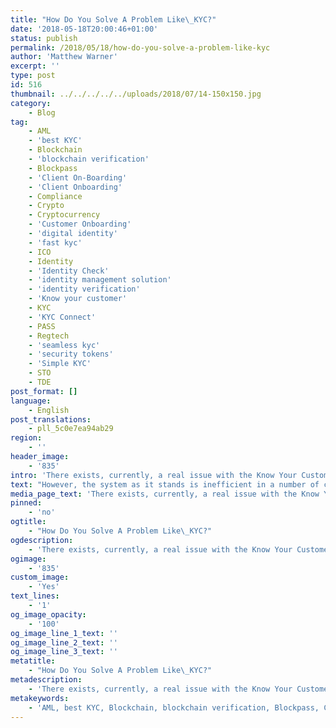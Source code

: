 ```yaml
---
title: "How Do You Solve A Problem Like\_KYC?"
date: '2018-05-18T20:00:46+01:00'
status: publish
permalink: /2018/05/18/how-do-you-solve-a-problem-like-kyc
author: 'Matthew Warner'
excerpt: ''
type: post
id: 516
thumbnail: ../../../../../uploads/2018/07/14-150x150.jpg
category:
    - Blog
tag:
    - AML
    - 'best KYC'
    - Blockchain
    - 'blockchain verification'
    - Blockpass
    - 'Client On-Boarding'
    - 'Client Onboarding'
    - Compliance
    - Crypto
    - Cryptocurrency
    - 'Customer Onboarding'
    - 'digital identity'
    - 'fast kyc'
    - ICO
    - Identity
    - 'Identity Check'
    - 'identity management solution'
    - 'identity verification'
    - 'Know your customer'
    - KYC
    - 'KYC Connect'
    - PASS
    - Regtech
    - 'seamless kyc'
    - 'security tokens'
    - 'Simple KYC'
    - STO
    - TDE
post_format: []
language:
    - English
post_translations:
    - pll_5c0e7ea94ab29
region:
    - ''
header_image:
    - '835'
intro: 'There exists, currently, a real issue with the Know Your Customer (KYC) process and it’s one that many people are looking to solve. Required for huge numbers of regulated services, KYC usually involves sending personal information such as name, proof of address, a copy of your passport and other details to a company so they can ensure that you are a legitimate person and not involved with illicit activity. In doing this, the KYC process makes crime harder to pull off and helps prevent terrorism by shutting down avenues for the kinds of people involved in these activities to transfer money or gain financing. In providing this assurance, it is an absolutely vital service.'
text: "However, the system as it stands is inefficient in a number of crucial areas. A lack of interoperability and communication between services requiring <a href=\"http://www.blockpass.org/kyc\">KYC</a> means that the process is repeated each time a different regulated service is signed up to. For the user, this means not only that the same information is submitted and the same forms have to be filled out over and over, but that they need to wait for their documentation to be verified each time. This can be a particular issue when applying for time-sensitive events like <a href=\"https://www.blockpass.org/2018/06/22/icos-identify-cons-or-scams%e2%80%8a-%e2%80%8ahow-to-spot-a-good-ico/\">ICOs</a> and is generally a major hassle. Likewise, merchants and institutions have to wait to on-board customers until their KYC verification has been processed. It also means that companies are having to pay for the KYC check, even if the person has been approved before with a different company. The result of this is a long, costly and repetitive process for all involved.\r\n\r\n<em>A report by Consult Hyperion estimates that a KYC check can cost 10 to 100 GBP per customer whereas Thomson-Reuters has found instances of firms spending up to US$500 million on KYC compliance and customer due diligence. This amount is expected to increase, with analysts at CEB Global finding that the majority of bank executives expect an increase in KYC compliance spending, with a large proportion citing an expected increase of 4–10%.</em>\r\n\r\nAnother issue with traditional methods of KYC that are being employed is that they are centralised systems. With centralised systems, data is not under control of the user and its use is not transparent: users don’t know how the merchant or company is using their personal data. This issue has been brought to light with many scandals in recent years where large amounts of information have been lost or leaked by entities such as governments, or where it has been sold on for profit or unapproved research and marketing, such as with Facebook. In a recent article we noted Google’s revelation that it has made around $40 US per person per year since 2012, leading to in excess of US$46,000,000,000 generated every year on consumer data, none of which goes to the person who the data truly belongs to. This centralised model has a second issue which can be seen in the event of data hacks, where malicious actors are drawn to hack a centralised system with the knowledge that they will gain access to thousands or even millions of personal information such as identities. This issue cannot be avoided unless the data model changes to one which is distributed and access to it is under control of the user.\r\n\r\nPrivacy is another problem in KYC. Data being shared is deeply personal in nature, with names, addresses, ages, bank details etc. all being seen by a group or company. Quite understandably, people are not keen for strangers (or even acquaintances!) to have access to this sensitive information, especially when it may be stolen or sold on without their knowledge or permission. However, without a method to check data without actually seeing the details, there exists no solution to the privacy issue. Zero-Knowledge-Proof (ZKP) would facilitate this by verifying that the information provided for KYC check lay within the acceptable criteria range without giving the verifier access to any of the raw data; however, this is not currently on offer.\r\n\r\nIn short, whilst KYC is necessary to prevent services from being used and abused by criminals, it is not a simple and convenient process and it doesn’t put the needs of the user first.\r\n\r\nFortunately, this is precisely the kind of problem that Blockpass can solve. When completing KYC through the Blockpass app, users will undergo the KYC process once and then, when verified, be able to share their verified data with merchants that are part of the Blockpass ecosystem<em>\_if they choose to</em>. Not only does this remove the repetitive, expensive and time consuming current nature of the process for both parties, but it also means that the user is in full control of their data and who has access to it. Instead of the current, inefficient system, all that is required to on-board a customer is to compare the hash of the data sent by the user with the version stored on the blockchain to ensure that no details have changed. Rather than storing the data on one central server which is an attractive target for hackers, the data is held on the user’s mobile device.\r\n\r\nAlthough data is still seen by the merchants in the current version of Blockpass, the future stages are planned to use Zero-Knowledge Proofs to allow merchants to verify customers without having access to any personal details; this is one of the areas that the Blockpass Identity Lab at Edingburgh Napier University will be researching. In addition, users will be able to add extra verifiable data to the app, provided by themselves or from merchant responses, to build the strength of their identity and KYC. Furthermore, the goal of Blockpass is not just to provide KYC for the immediate human use cases, but to provide KYD (Know Your Device) and KYO (Know Your Object) to enable verification on an Internet of Things level. With the rise of IoT, having a safe, re-usable, private and flexible KYC is not only going to be convenient, but necessary."
media_page_text: 'There exists, currently, a real issue with the Know Your Customer (KYC) process and it’s one that many people are looking to solve.'
pinned:
    - 'no'
ogtitle:
    - "How Do You Solve A Problem Like\_KYC?"
ogdescription:
    - 'There exists, currently, a real issue with the Know Your Customer (KYC) process and it’s one that many people are looking to solve. Required for huge numbers of regulated services, KYC usually involves sending personal information such as name, proof of address, a copy of your passport and other details to a company so they can ensure that you are a legitimate person and not involved with illicit activity. In doing this, the KYC process makes crime harder to pull off and helps prevent terrorism by shutting down avenues for the kinds of people involved in these activities to transfer money or gain financing. In providing this assurance, it is an absolutely vital service.'
ogimage:
    - '835'
custom_image:
    - 'Yes'
text_lines:
    - '1'
og_image_opacity:
    - '100'
og_image_line_1_text: ''
og_image_line_2_text: ''
og_image_line_3_text: ''
metatitle:
    - "How Do You Solve A Problem Like\_KYC?"
metadescription:
    - 'There exists, currently, a real issue with the Know Your Customer (KYC) process and it’s one that many people are looking to solve. Required for huge numbers of regulated services, KYC usually involves sending personal information such as name, proof of address, a copy of your passport and other details to a company so they can ensure that you are a legitimate person and not involved with illicit activity. In doing this, the KYC process makes crime harder to pull off and helps prevent terrorism by shutting down avenues for the kinds of people involved in these activities to transfer money or gain financing. In providing this assurance, it is an absolutely vital service.'
metakeywords:
    - 'AML, best KYC, Blockchain, blockchain verification, Blockpass, Client On-Boarding, Client Onboarding, Compliance, Crypto, Cryptocurrency, Customer Onboarding, digital identity, fast kyc, Identity, Identity Check, identity management solution, identity verification, Know your customer, KYC, KYC Connect, PASS, Regtech, seamless kyc, security tokens, Simple KYC, STO, ICO, blockchain, TDE'
---
```

<!DOCTYPE html PUBLIC "-//W3C//DTD HTML 4.0 Transitional//EN" "http://www.w3.org/TR/REC-html40/loose.dtd">
<?xml encoding="UTF-8">
